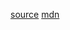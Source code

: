 [source](http://www.2ality.com/2015/01/es6-set-operations.html  )
[mdn](https://developer.mozilla.org/en-US/docs/Web/JavaScript/Reference/Operators/Spread_operator)